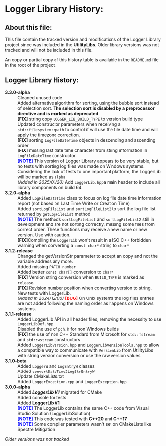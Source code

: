 # Logger Library History:

## About this file:

This file contain the tracked version and modifications of the Logger Library project since was included in the **UtilityLibs**. Older library versions was not tracked and will not be included in this file.

An copy or partial copy of this history table is available in the `README.md` file in the root of the project.

## Logger Library History:

<!-- Logger Library History Table: -->
<style>
    version-data
    {
        font-weight: bold;
    }
    note-alert
    {
        font-weight: bold;
        color: blue;
    }
    fix-alert
    {
        font-weight: bold;
    }
    bug-alert
    {
        font-weight: bold;
        color: red;
    }
    warning-alert
    {
        font-weight: bold;
        color: orange;
    }
</style>
<dl>
    <!-- 3.3.0-alpha (2025/01/15) -->
    <dt><version-data>3.3.0-alpha</version-data></dt>
    <dd>Cleaned unused code</dd>
    <dd>Added alternative algorithm for sorting, using the bubble sort instead of selection sort. <strong>The selection sort is disabled by a preprocessor directive and is marked as deprecated</strong></dd>
    <dd><fix-alert>[FIX]</fix-alert> string copy <code>LOGGER_LIB_BUILD_TYPE</code> to version build type</dd>
    <dd>Updated constructor parameters when receiving a <code>std::filesystem::path</code> to control if will use the file date time and will apply the timezone correction.</dd>
    <dd><fix-alert>[FIX]</fix-alert> sorting <code>LogFileDateTime</code> objects in descending and ascending order</dd>
    <dd><fix-alert>[FIX]</fix-alert> missing last date time character from string information in <code>LogFileDateTime</code> constructor.</dd>
    <dd><note-alert>[NOTE]</note-alert> This version of Logger Library appears to be very stable, but no tests with sorting log files was made on Windows systems. Considering the lack of tests to one important platform, the LoggerLib will be marked as <code>alpha</code></dd>
    <dd><i>(Added in 2025/01/20) </i>Add <code>LoggerLib.hpp</code>a main header to include all library components on build 64</dd>
    <!-- 3.2.0-alpha (2024/12/18) -->
    <dt><version-data>3.2.0-alpha</version-data></dt>
    <dd>Added <code>LogFileDateTime</code> class to focus on log file date time information report (not based on Last Time Write or Creation Time)</dd>
    <dd>Added <code>sortLogFileList</code> and <code>sortLogFileList2</code> to sort the log file list returned by <code>getLogFileList</code> method</dd>
    <dd><note-alert>[NOTE]</note-alert> The methods <code>sortLogFileList</code> and <code>sortLogFileList2</code> still in development and are not sorting correctly, missing some files from correct order. These functions may receive a new name or new version. Use with caution.</dd>
    <dd><fix-alert>[FIX]</fix-alert>Compiling the <code>LoggerLib</code> won't result in a ISO C++ forbidden warning when converting a <code>const char*</code> string to <code>char*</code></dd>
    <!-- 3.1.2-release (2024/10/08) -->
    <dt><version-data>3.1.2-release<version-data></dt>
    <dd>Changed the getVersionStr parameter to accept an copy and not the variable address any more.</dd>
    <dd>Added missing <code>PATCH number</code></dd>
    <dd>Added better <code>const char[]</code> conversion to <code>char*</code></dd>
    <dd><fix-alert>[FIX]</fix-alert> Version string conversion when <code>BUILD_TYPE</code> is marked as <code>release</code>.</dd>
    <dd><fix-alert>[FIX]</fix-alert> Revision number position when converting version to string.</dd>
    <dd>New tests with LoggerLib.</dd>
    <dd><i>(Added in 2024/12/06) </i><bug-alert>[BUG]</bug-alert> On Unix systems the log files entries are not added following the naming order as happens on Windows systems.</dd>
    <!-- 3.1.1-release (2024/10/07) -->
    <dt><version-data>3.1.1-release<version-data></dt>
    <dd>Added LoggerLib API in all header files, removing the necessity to use <code>LoggerLibDef.hpp</code></dd>
    <dd>Disabled the use of <code>pch.h</code> for non Windows builds</dd>
    <dd><fix-alert>[FIX]</fix-alert> the use of non C++ Standard from Microsoft for <code>std::fstream</code> and <code>std::wstream</code> constructors</dd>
    <dd>Added <code>LoggerLibVersion.hpp</code> and <code>LoggerLibVersionTools.hpp</code> to allow a compatible way to communicate with <code>VersionLib</code> from UtilityLibs with string version conversion or use the raw version values</dd>
    <!-- 3.1.0-beta (2024/09/23) -->
    <dt><version-data>3.1.0-beta</version-data></dt>
    <dd>Added <code>LoggerW</code> and <code>LogEntryW</code> classes</dd>
    <dd>Added <code>convertDateTime2LogStrEntryW</code></dd>
    <dd>Update CMakeLists.txt</dd>
    <dd>Added <code>LoggerException.cpp</code> and <code>LoggerException.hpp</code></dd>
    <!-- 3.0.0-alpha (2024/09/16) -->
    <dt><version-data>3.0.0-alpha</version-data></dt>
    <dd>Added <strong><i>LoggerLib V1</i></strong> migrated for CMake</dd>
    <dd>Added console for tests</dd>
    <dd>Added <strong>LoggerLib V1</strong></dd>
    <dd><note-alert>[NOTE]</note-alert> The LoggerLib contains the same C++ code from Visual Studio Solution (LoggerLibSolution)</dd>
    <dd><note-alert>[NOTE]</note-alert> This code was tested with <strong>C++20</strong> and <strong>C++17</strong></dd>
    <dd><note-alert>[NOTE]</note-alert> Some compiler parameters wasn't set on CMakeLists like Spectre Mitigation</dd>
</dl>

*Older versions was not tracked*